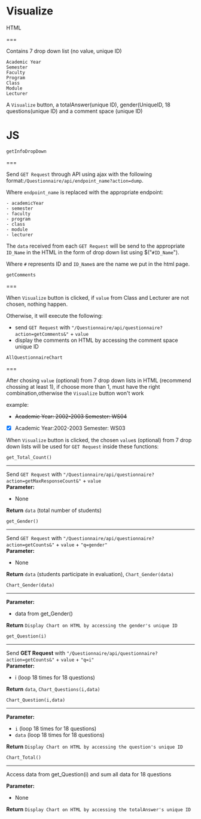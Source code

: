 Visualize
===

HTML

===

Contains 7 drop down list (no value, unique ID)

```
Academic Year
Semester
Faculty
Program
Class
Module
Lecturer
```

A ``Visualize`` button, a totalAnswer(unique ID), gender(UniqueID, 18 questions(unique ID) and a comment space (unique ID)

JS
===

``getInfoDropDown``

===

Send `GET Request` through API using ajax with the following format:``/Questionnaire/api/endpoint_name?action=dump``.

Where ``endpoint_name`` is replaced with the appropriate endpoint:

```
- academicYear
- semester
- faculty
- program
- class
- module
- lecturer
```

The `data` received from each `GET Request` will be send to the appropriate ``ID_Name`` in the HTML in the form of drop down list using $("``#ID_Name``").

Where ``#`` represents ID and  ``ID_Name``s are the name we put in the html page.

``getComments``

===

When ``Visualize`` button is clicked, if `value` from Class and Lecturer are not chosen, nothing happen.

Otherwise, it will execute the following:
+ send `GET Request` with `"/Questionnaire/api/questionnaire?action=getComments&"` + `value`
+ display the comments on HTML by accessing the comment space unique ID


``AllQuestionnaireChart``

===

After chosing `value` (optional) from 7 drop down lists in HTML (recommend chossing at least 1), if choose more than 1, must have the right combination,otherwise the ``Visualize`` button won't work

example:
- ~~Academic Year: 2002-2003 Semester: WS04~~
-  [x] Academic Year:2002-2003 Semester: WS03

When ``Visualize`` button is clicked, the chosen `value`s (optional) from 7 drop down lists will be used for ``GET Request`` inside these functions:

`get_Total_Count()`

---

Send `GET Request` with `"/Questionnaire/api/questionnaire?action=getMaxResponseCount&"` + `value`\
**Parameter:**
+ None

**Return** `data` (total number of students)

`get_Gender()`

---

Send `GET Request` with `"/Questionnaire/api/questionnaire?action=getCounts&"` + `value` + `"q=gender"`\
**Parameter:**
+ None

**Return** `data` (students participate in evaluation), `Chart_Gender(data)`

`Chart_Gender(data)`

---

**Parameter:** 
+ data from get_Gender()

**Return** `Display Chart on HTML by accessing the gender's unique ID`

`get_Question(i)`

---

Send **GET Request** with `"/Questionnaire/api/questionnaire?action=getCounts&"` + `value` + `"q=i"`\
**Parameter:** 
+ i (loop 18 times for 18 questions)

**Return** `data`, `Chart_Questions(i,data)` 

`Chart_Question(i,data)`

---

**Parameter:**
+ `i` (loop 18 times for 18 questions)
+ `data` (loop 18 times for 18 questions)

**Return** `Display Chart on HTML by accessing the question's unique ID`

`Chart_Total()`

---

Access data from get_Question(i) and sum all data for 18 questions

**Parameter:** 
+ None

**Return** `Display Chart on HTML by accessing the totalAnswer's unique ID`

